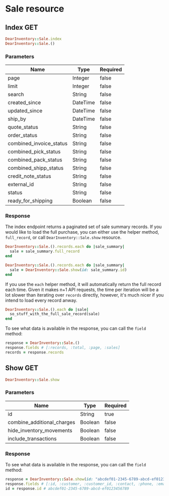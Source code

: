 # Sale resource

## Index GET

```ruby
DearInventory::Sale.index
DearInventory::Sale.()
```

### Parameters

| Name                    | Type     | Required |
| ----------------------- | -------- | -------- |
| page                    | Integer  | false    |
| limit                   | Integer  | false    |
| search                  | String   | false    |
| created_since           | DateTime | false    |
| updated_since           | DateTime | false    |
| ship_by                 | DateTime | false    |
| quote_status            | String   | false    |
| order_status            | String   | false    |
| combined_invoice_status | String   | false    |
| combined_pick_status    | String   | false    |
| combined_pack_status    | String   | false    |
| combined_shipp_status   | String   | false    |
| credit_note_status      | String   | false    |
| external_id             | String   | false    |
| status                  | String   | false    |
| ready_for_shipping      | Boolean  | false    |

### Response

The index endpoint returns a paginated set of sale summary records. If you would like to load the full purchase, you can either use the helper method, `full_record`, or call `DearInventory::Sale.show` resource.

```ruby
DearInventory::Sale.().records.each do |sale_summary|
  sale = sale_summary.full_record
end
```

```ruby
DearInventory::Sale.().records.each do |sale_summary|
  sale = DearInventory::Sale.show(id: sale_summary.id)
end
```

If you use the `each` helper method, it will automatically return the full record each time. Given it makes n+1 API requests, the time per iteration will be a lot slower than iterating over `records` directly, however, it's much nicer if you intend to load every record anway.

```ruby
DearInventory::Sale.().each do |sale|
  so_stuff_with_the_full_sale_record(sale)
end
```

To see what data is available in the response, you can call the `field` method:

```ruby
response = DearInventory::Sale.()
response.fields # [:records, :total, :page, :sales]
records = response.records
```



## Show GET

```ruby
DearInventory::Sale.show
```

### Parameters

| Name | Type | Required |
| --- | --- | --- |
| id | String | true |
| combine_additional_charges | Boolean | false |
| hide_inventory_movements | Boolean | false |
| include_transactions | Boolean | false |

### Response

To see what data is available in the response, you can call the `field` method:

```ruby
response = DearInventory::Sale.show(id: "abcdef01-2345-6789-abcd-ef0123456789")
response.fields # [:id, :customer, :customer_id, :contact, :phone, :email, :default_account, :skip_quote, :billing_address, :shipping_address, :base_currency, :customer_currency, :tax_rule, :tax_calculation, :terms, :price_tier, :ship_by, :location, :sale_order_date, :last_modified_on, :note, :customer_reference, :cogs_amount, :status, :combined_picking_status, :combined_packing_status, :combined_shipping_status, :fulfilment_status, :combined_invoice_status, :combined_payment_status, :combined_tracking_numbers, :carrier, :currency_rate, :sales_representative, :type, :source_channel, :external_id, :service_only, :quote, :order, :fulfilments, :invoices, :credit_notes, :manual_journals, :additional_attributes, :attachments, :inventory_movements, :transactions]
id = response.id # abcdef01-2345-6789-abcd-ef0123456789
```

